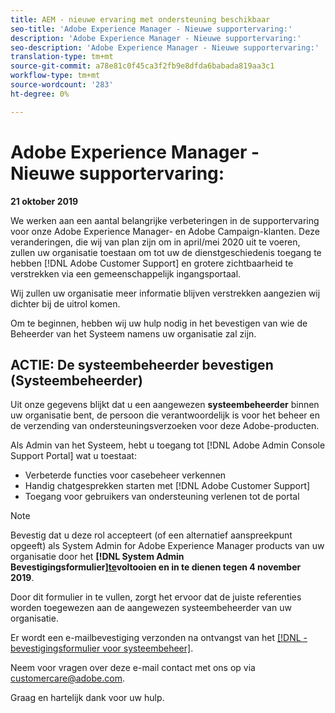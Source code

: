 ```yaml
---
title: AEM - nieuwe ervaring met ondersteuning beschikbaar
seo-title: 'Adobe Experience Manager - Nieuwe supportervaring:'
description: 'Adobe Experience Manager - Nieuwe supportervaring:'
seo-description: 'Adobe Experience Manager - Nieuwe supportervaring:'
translation-type: tm+mt
source-git-commit: a78e81c0f45ca3f2fb9e8dfda6babada819aa3c1
workflow-type: tm+mt
source-wordcount: '283'
ht-degree: 0%

---
```



# Adobe Experience Manager - Nieuwe supportervaring:

**21 oktober 2019**

We werken aan een aantal belangrijke verbeteringen in de supportervaring voor onze Adobe Experience Manager- en Adobe Campaign-klanten. Deze veranderingen, die wij van plan zijn om in april/mei 2020 uit te voeren, zullen uw organisatie toestaan om tot uw de dienstgeschiedenis toegang te hebben [!DNL Adobe Customer Support] en grotere zichtbaarheid te verstrekken via een gemeenschappelijk ingangsportaal.

Wij zullen uw organisatie meer informatie blijven verstrekken aangezien wij dichter bij de uitrol komen.

Om te beginnen, hebben wij uw hulp nodig in het bevestigen van wie de Beheerder van het Systeem namens uw organisatie zal zijn.

## ACTIE: De systeembeheerder bevestigen (Systeembeheerder)

Uit onze gegevens blijkt dat u een aangewezen **systeembeheerder** binnen uw organisatie bent, de persoon die verantwoordelijk is voor het beheer en de verzending van ondersteuningsverzoeken voor deze Adobe-producten.

Als Admin van het Systeem, hebt u toegang tot [!DNL Adobe Admin Console Support Portal] wat u toestaat:

* Verbeterde functies voor casebeheer verkennen
* Handig chatgesprekken starten met [!DNL Adobe Customer Support]
* Toegang voor gebruikers van ondersteuning verlenen tot de portal

>[!NOTE]
>
>Bevestig dat u deze rol accepteert (of een alternatief aanspreekpunt opgeeft) als System Admin for Adobe Experience Manager products van uw organisatie door het **[!DNL System Admin Bevestigingsformulier][te](https://adobe.allegiancetech.com/cgi-bin/qwebcorporate.dll?idx=SSSVH6)voltooien en in te dienen tegen 4 november 2019**.
>
>Door dit formulier in te vullen, zorgt het ervoor dat de juiste referenties worden toegewezen aan de aangewezen systeembeheerder van uw organisatie.

Er wordt een e-mailbevestiging verzonden na ontvangst van het [[!DNL -bevestigingsformulier voor systeembeheer]](https://adobe.allegiancetech.com/cgi-bin/qwebcorporate.dll?idx=SSSVH6).

Neem voor vragen over deze e-mail contact met ons op via customercare@adobe.com.

Graag en hartelijk dank voor uw hulp.
